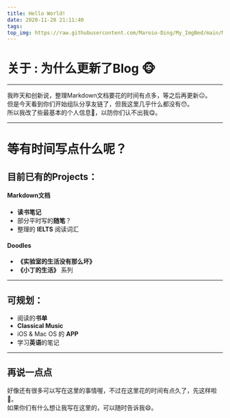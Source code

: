 ```yaml
---
title: Hello World!
date: 2020-11-20 21:11:40
tags:
top_img: https://raw.githubusercontent.com/Maroio-Ding/My_ImgBed/main/MacOS/005OlC5vly1gk6267e4nmj34n44n44qr.jpg
---
```

# 关于  :  为什么更新了Blog :monkey_face:

***

我昨天和创新说，整理Markdown文档要花的时间有点多，等之后再更新:neutral_face:。<br>
但是今天看到你们开始组队分享友链了，但我这里几乎什么都没有:hushed:。<br>
所以我改了些最基本的个人信息:bust_in_silhouette:，以防你们认不出我:yum:。<br>

***

# 等有时间写点什么呢？
## 目前已有的Projects：
#### Markdown文档
-  **读书笔记**
-  部分平时写的**随笔**？
-  整理的 **IELTS** 阅读词汇

#### Doodles
- **《实验室的生活没有那么坏》**
- **《小丁的生活》** 系列

***

## 可规划：
- 阅读的**书单**
- **Classical  Music**
- iOS & Mac OS 的 **APP**
- 学习**英语**的笔记

***

## 再说一点点
好像还有很多可以写在这里的事情喔，不过在这里花的时间有点久了，先这样啦:dash:。<br>
如果你们有什么想让我写在这里的，可以随时告诉我:smile:。<br>







